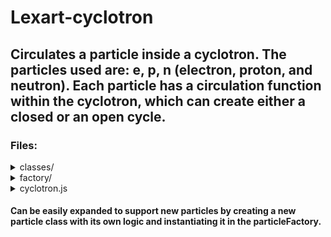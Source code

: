 # Lexart-cyclotron

<h2>Circulates a particle inside a cyclotron. The particles used are: e, p, n (electron, proton, and neutron). Each particle has a circulation function within the cyclotron, which can create either a closed or an open cycle.</h2>

<h3>Files:</h3>

<details>
  <summary>classes/</summary>
  
    Eletron.js
    EmptyParticle.js
    Neutron.js
    Proton.js
  
    -- Every class has a matrix method that creates a matrix based on its own logic to be used on cyclotron.js.
</details>

<details>
  <summary>factory/</summary>

    particleFactory.js
  
    -- Instatiates a new particle class based on particleName passed to cyclotron, currently supports "e", "n" and "p", 
    anything else returns an EmptyParticle.
</details>

<details>
  <summary>cyclotron.js</summary>
  
    -- calls the particleFactory(particleName) to get an instantiated particle class.
    -- returns a particleClass.matrix(matrixSize).
</details>

<h4>Can be easily expanded to support new particles by creating a new particle class with its own logic and instantiating it in the particleFactory.</h4>
